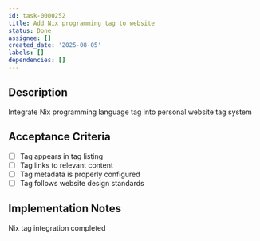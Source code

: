 ```yaml
---
id: task-0000252
title: Add Nix programming tag to website
status: Done
assignee: []
created_date: '2025-08-05'
labels: []
dependencies: []
---
```


## Description

Integrate Nix programming language tag into personal website tag system

## Acceptance Criteria

- [ ] Tag appears in tag listing
- [ ] Tag links to relevant content
- [ ] Tag metadata is properly configured
- [ ] Tag follows website design standards

## Implementation Notes

Nix tag integration completed
